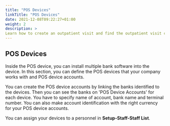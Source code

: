 ```yaml
---
title: "POS Devices"
linkTitle: "POS Devices"
date: 2021-12-08T09:22:27+01:00
weight: 2
description: >
Learn how to create an outpatient visit and find the outpatient visit created previously
---
```


## POS Devices

Inside the POS device, you can install multiple bank software into the device. In this section, you can define the POS devices that your company works with and POS device accounts.

You can create the POS device accounts by linking the banks identified to the devices. Then you can see the banks on 'POS Device Accounts' for each device. You have to specify name of account, bank name and terminal number. You can also make account identification with the right currency for your POS device accounts.

You can assign your devices to a personnel in **Setup-Staff-Staff List**.
